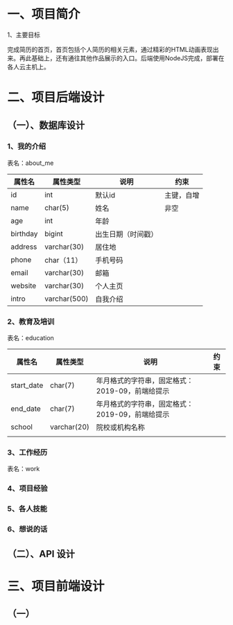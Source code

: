 # 一、项目简介

1、主要目标

完成简历的首页，首页包括个人简历的相关元素，通过精彩的HTML动画表现出来。再此基础上，还有通往其他作品展示的入口。后端使用NodeJS完成，部署在各人云主机上。

# 二、项目后端设计

## （一）、数据库设计

### 1、我的介绍

表名：about_me

| 属性名   | 属性类型     | 说明               | 约束       |
| -------- | ------------ | ------------------ | ---------- |
| id       | int          | 默认id             | 主键，自增 |
| name     | char(5)      | 姓名               | 非空       |
| age      | int          | 年龄               |            |
| birthday | bigint       | 出生日期（时间戳） |            |
| address  | varchar(30)  | 居住地             |            |
| phone    | char（11）   | 手机号码           |            |
| email    | varchar(30)  | 邮箱               |            |
| website  | varchar(30)  | 个人主页           |            |
| intro    | varchar(500) | 自我介绍           |            |

 

### 2、教育及培训

表名：education

| 属性名     | 属性类型    | 说明                                            | 约束 |
| ---------- | ----------- | ----------------------------------------------- | ---- |
| start_date | char(7)     | 年月格式的字符串，固定格式：2019-09，前端给提示 |      |
| end_date   | char(7)     | 年月格式的字符串，固定格式：2019-09，前端给提示 |      |
| school     | varchar(20) | 院校或机构名称                                  |      |
|            |             |                                                 |      |

 

### 3、工作经历

表名：work

 

### 4、项目经验

 

### 5、各人技能

 

### 6、想说的话

 

 

## （二）、API 设计

# 三、项目前端设计

 

 ## （一）



 

 

 

 

 

 

 

 

 

 

 

 

 

 

 